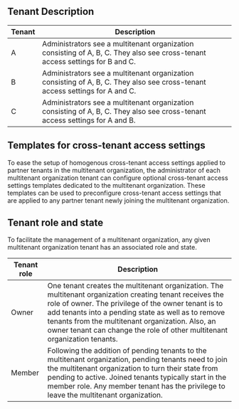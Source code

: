 ## Tenant Description

| Tenant | Description |
| ------ | ----------- |
| A | Administrators see a multitenant organization consisting of A, B, C. They also see cross-tenant access settings for B and C. |
| B | Administrators see a multitenant organization consisting of A, B, C. They also see cross-tenant access settings for A and C. |
| C | Administrators see a multitenant organization consisting of A, B, C. They also see cross-tenant access settings for A and B. |

## Templates for cross-tenant access settings

To ease the setup of homogenous cross-tenant access settings applied to partner tenants in the multitenant organization, the administrator of each multitenant organization tenant can configure optional cross-tenant access settings templates dedicated to the multitenant organization. These templates can be used to preconfigure cross-tenant access settings that are applied to any partner tenant newly joining the multitenant organization.

## Tenant role and state

To facilitate the management of a multitenant organization, any given multitenant organization tenant has an associated role and state.

| Tenant role | Description |
| ----------- | ----------- |
| Owner | One tenant creates the multitenant organization. The multitenant organization creating tenant receives the role of owner. The privilege of the owner tenant is to add tenants into a pending state as well as to remove tenants from the multitenant organization. Also, an owner tenant can change the role of other multitenant organization tenants. |
| Member | Following the addition of pending tenants to the multitenant organization, pending tenants need to join the multitenant organization to turn their state from pending to active. Joined tenants typically start in the member role. Any member tenant has the privilege to leave the multitenant organization. |